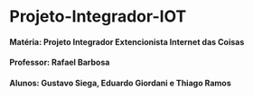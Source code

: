 # Projeto-Integrador-IOT
#### Matéria: Projeto Integrador Extencionista Internet das Coisas
#### Professor: Rafael Barbosa
#### Alunos: Gustavo Siega, Eduardo Giordani e Thiago Ramos
